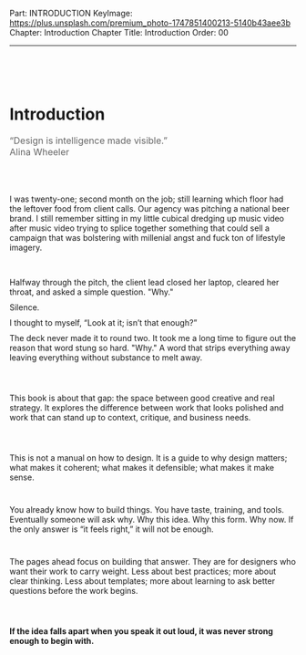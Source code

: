 Part: INTRODUCTION
KeyImage: https://plus.unsplash.com/premium_photo-1747851400213-5140b43aee3b
Chapter: Introduction
Chapter Title: Introduction
Order: 00

---

<div style="height: 50px;"></div>

# Introduction

<div class="quote-text" style="color:#666; font-size: 1rem; max-width: 34rem; text-align:left">
  “Design is intelligence made visible.”
</div>
<div class="quote-publisher" style="color:#666; font-size: 1rem; max-width: 34rem; text-align:left">
  Alina Wheeler 
</div>

<div style="height: 50px;"></div>

I was twenty-one; second month on the job; still learning which floor had the leftover food from client calls. Our agency was pitching a national beer brand. I still remember sitting in my little cubical dredging up music video after music video trying to splice together something that could sell a campaign that was bolstering with millenial angst and fuck ton of lifestyle imagery.

<div style="height: 30px;"></div>
Halfway through the pitch, the client lead closed her laptop, cleared her throat, and asked a simple question. "Why."
<div style="height: 10px;"></div>
Silence. 
<div style="height: 10px;"></div>
I thought to myself, “Look at it; isn’t that enough?” 
<div style="height: 10px;"></div>
The deck never made it to round two. It took me a long time to figure out the reason that word stung so hard. "Why." A word that strips everything away leaving everything without substance to melt away.

<div style="height: 40px;"></div>

This book is about that gap: the space between good creative and real strategy. It explores the difference between work that looks polished and work that can stand up to context, critique, and business needs.

<div style="height: 40px;"></div>
This is not a manual on how to design. It is a guide to why design matters; what makes it coherent; what makes it defensible; what makes it make sense.
<div style="height: 40px;"></div>
You already know how to build things. You have taste, training, and tools. Eventually someone will ask why. Why this idea. Why this form. Why now. If the only answer is “it feels right,” it will not be enough.
<div style="height: 40px;"></div>
The pages ahead focus on building that answer. They are for designers who want their work to carry weight. Less about best practices; more about clear thinking. Less about templates; more about learning to ask better questions before the work begins.

<div style="height: 40px;"></div>

**If the idea falls apart when you speak it out loud, it was never strong enough to begin with.**

<div style="height: 100px;"></div>
